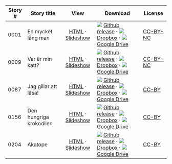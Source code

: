 Story #  | Story title | View | Download | License
-------- | -----------  |:-------:| ---------------- | -------
0001 | En mycket lång man | [HTML](https://global-asp.github.io/stories/sv/0001_en-mycket-lång-man.html) · <a href="https://global-asp.github.io/stories/sv/0001_en-mycket-lång-man_slides.html" target="_blank">Slideshow</a> | ![](https://cloud.githubusercontent.com/assets/9295750/9483128/0e089e5e-4b51-11e5-98ca-6da5cef156a7.png) [Github release](https://github.com/global-asp/global-asp/releases/download/v1.1/sv.zip) · ![](https://cloud.githubusercontent.com/assets/9295750/10150606/3f5ae2dc-65f5-11e5-8f63-841c51cc1cde.png) [Dropbox](https://www.dropbox.com/s/u9o5vfvq09o857b/sv.zip) · ![](https://cloud.githubusercontent.com/assets/9295750/9473522/1d6fdde4-4b10-11e5-98f5-aa6c6b04a08e.png) [Google Drive](https://drive.google.com/file/d/0B59ZADK9EsbsNEVzYlpFTEZnc0E/view?usp=sharing) | [CC-BY-NC](http://creativecommons.org/licenses/by-nc/3.0/)
0009 | Var är min katt? | [HTML](https://global-asp.github.io/stories/sv/0009_var-är-min-katt.html) · <a href="https://global-asp.github.io/stories/sv/0009_var-är-min-katt_slides.html" target="_blank">Slideshow</a> | ![](https://cloud.githubusercontent.com/assets/9295750/9483128/0e089e5e-4b51-11e5-98ca-6da5cef156a7.png) [Github release](https://github.com/global-asp/global-asp/releases/download/v1.1/sv.zip) · ![](https://cloud.githubusercontent.com/assets/9295750/10150606/3f5ae2dc-65f5-11e5-8f63-841c51cc1cde.png) [Dropbox](https://www.dropbox.com/s/u9o5vfvq09o857b/sv.zip) · ![](https://cloud.githubusercontent.com/assets/9295750/9473522/1d6fdde4-4b10-11e5-98f5-aa6c6b04a08e.png) [Google Drive](https://drive.google.com/file/d/0B59ZADK9EsbsNEVzYlpFTEZnc0E/view?usp=sharing) | [CC-BY-NC](http://creativecommons.org/licenses/by-nc/3.0/)
0087 | Jag gillar att läsa! | [HTML](https://global-asp.github.io/stories/sv/0087_jag-gillar-att-läsa.html) · <a href="https://global-asp.github.io/stories/sv/0087_jag-gillar-att-läsa_slides.html" target="_blank">Slideshow</a> | ![](https://cloud.githubusercontent.com/assets/9295750/9483128/0e089e5e-4b51-11e5-98ca-6da5cef156a7.png) [Github release](https://github.com/global-asp/global-asp/releases/download/v1.1/sv.zip) · ![](https://cloud.githubusercontent.com/assets/9295750/10150606/3f5ae2dc-65f5-11e5-8f63-841c51cc1cde.png) [Dropbox](https://www.dropbox.com/s/u9o5vfvq09o857b/sv.zip) · ![](https://cloud.githubusercontent.com/assets/9295750/9473522/1d6fdde4-4b10-11e5-98f5-aa6c6b04a08e.png) [Google Drive](https://drive.google.com/file/d/0B59ZADK9EsbsNEVzYlpFTEZnc0E/view?usp=sharing) | [CC-BY](https://creativecommons.org/licenses/by/3.0/)
0156 | Den hungriga krokodilen | [HTML](https://global-asp.github.io/stories/sv/0156_den-hungriga-krokodilen.html) · <a href="https://global-asp.github.io/stories/sv/0156_den-hungriga-krokodilen_slides.html" target="_blank">Slideshow</a> | ![](https://cloud.githubusercontent.com/assets/9295750/9483128/0e089e5e-4b51-11e5-98ca-6da5cef156a7.png) [Github release](https://github.com/global-asp/global-asp/releases/download/v1.1/sv.zip) · ![](https://cloud.githubusercontent.com/assets/9295750/10150606/3f5ae2dc-65f5-11e5-8f63-841c51cc1cde.png) [Dropbox](https://www.dropbox.com/s/u9o5vfvq09o857b/sv.zip) · ![](https://cloud.githubusercontent.com/assets/9295750/9473522/1d6fdde4-4b10-11e5-98f5-aa6c6b04a08e.png) [Google Drive](https://drive.google.com/file/d/0B59ZADK9EsbsNEVzYlpFTEZnc0E/view?usp=sharing) | [CC-BY](https://creativecommons.org/licenses/by/3.0/)
0204 | Akatope | [HTML](https://global-asp.github.io/stories/sv/0204_akatope.html) · <a href="https://global-asp.github.io/stories/sv/0204_akatope_slides.html" target="_blank">Slideshow</a> | ![](https://cloud.githubusercontent.com/assets/9295750/9483128/0e089e5e-4b51-11e5-98ca-6da5cef156a7.png) [Github release](https://github.com/global-asp/global-asp/releases/download/v1.1/sv.zip) · ![](https://cloud.githubusercontent.com/assets/9295750/10150606/3f5ae2dc-65f5-11e5-8f63-841c51cc1cde.png) [Dropbox](https://www.dropbox.com/s/u9o5vfvq09o857b/sv.zip) · ![](https://cloud.githubusercontent.com/assets/9295750/9473522/1d6fdde4-4b10-11e5-98f5-aa6c6b04a08e.png) [Google Drive](https://drive.google.com/file/d/0B59ZADK9EsbsNEVzYlpFTEZnc0E/view?usp=sharing) | [CC-BY](https://creativecommons.org/licenses/by/3.0/)
